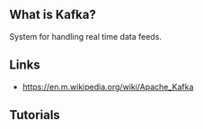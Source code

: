 ## What is Kafka?
System for handling real time data feeds.

## Links
- https://en.m.wikipedia.org/wiki/Apache_Kafka

## Tutorials

<!-- Embedded links -->
[1]: https://github.com/nchristie/tech_notes/blob/master/x/xxx.md

